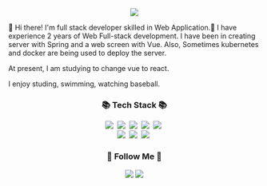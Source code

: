 <!-- 헤더 -->
<div align="center">
  <img src="https://capsule-render.vercel.app/api?type=waving&color=timeGradient&height=250&section=header&text=Hi%20I'm%20Somin&fontSize=70" />
</div>

<p>
👋  Hi there! I'm full stack developer skilled in Web Application.🚀
I have experience 2 years of Web Full-stack development.
I have been in creating server with Spring and a web screen with Vue. 
Also, Sometimes kubernetes and docker are being used to deploy the server.

At present, I am studying to change vue to react.

I enjoy studing, swimming, watching baseball.
</p>

<!-- 기술 스팩 -->
<h3 align="center">📚 Tech Stack 📚</h3>
<p align="center">
  <img src="https://img.shields.io/badge/Java-007396?style=flat-square&logo=Java&logoColor=white"/></a>&nbsp
  <img src="https://img.shields.io/badge/Javascript-ffb13b?style=flat-square&logo=javascript&logoColor=white"/></a>&nbsp 
  <img src="https://img.shields.io/badge/Vue.js-4FC08D?style=flat-square&logo=Vue.js&logoColor=white"/></a>&nbsp 
  <img src="https://img.shields.io/badge/Spring-6DB33F?style=flat-square&logo=Spring&logoColor=white"/></a>&nbsp
  <img src="https://img.shields.io/badge/SpringBoot-6DB33F?style=flat-square&logo=SpringBoot&logoColor=white"/></a>&nbsp 
  <br>
  <img src="https://img.shields.io/badge/PostgreSQL-4169E1?style=flat-square&logo=PostgreSQL&logoColor=white"/></a>&nbsp 
  <img src="https://img.shields.io/badge/Docker-2496ED?style=flat-square&logo=Docker&logoColor=white"/></a>&nbsp 
  <img src="https://img.shields.io/badge/kubernetes-326CE5?style=flat-square&logo=kubernetes&logoColor=white"/></a>&nbsp 
</p>

<!-- 관련 링크 -->
<h3 align="center">🌈 Follow Me 🌈</h3>
<p align="center">
<!--   <a href="https://velog.io/@hyeinisfree"><img src="https://img.shields.io/badge/Tech%20Blog-11B48A?style=flat-square&logo=Vimeo&logoColor=white&link=https://velog.io/@hyeinisfree"/></a>&nbsp -->
  <a href="mailto:js06m13@gmail.com"><img src="https://img.shields.io/badge/Gmail-d14836?style=flat-square&logo=Gmail&logoColor=white&link=js06m13@gmail.com"/></a>
  <a href="https://github.com/sominJoo"><img src="https://img.shields.io/badge/company git-F05032?style=flat-square&logo=git&logoColor=white&link=https://github.com/sominJoo"/></a>
</p>

<!-- 깃허브 통계 - 방문자수 -->
<!-- <p align="center">
  <a href="https://hits.seeyoufarm.com"><img src="https://hits.seeyoufarm.com/api/count/incr/badge.svg?url=https%3A%2F%2Fgithub.com%2Fhyeinisfree&count_bg=%2341B883&title_bg=%23CDC2C2&icon=github.svg&icon_color=%23E7E7E7&title=hits&edge_flat=false"/></a>
</p> -->

<!-- 깃허브 통계 -->
<!-- <h3 align="center">👩‍💻 My Github Stats 👩‍💻</h3>
<div align="center">

  [![Anurag's GitHub stats](https://github-readme-stats.vercel.app/api?username=sominJoo&hide_title=true&show_icons=true&include_all_commits=true&disable_animations=true&theme=vue)](https://github.com/anuraghazra/github-readme-stats)
</div>
 -->
<!--
**olpu0613/olpu0613** is a ✨ _special_ ✨ repository because its `README.md` (this file) appears on your GitHub profile.

Here are some ideas to get you started:

- 🔭 I’m currently working on ...
- 🌱 I’m currently learning ...
- 👯 I’m looking to collaborate on ...
- 🤔 I’m looking for help with ...
- 💬 Ask me about ...
- 📫 How to reach me: ...
- 😄 Pronouns: ...
- ⚡ Fun fact: ...
-->
